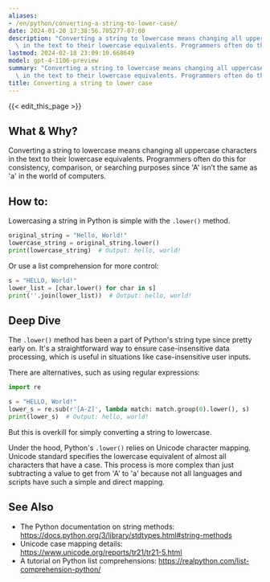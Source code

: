```yaml
---
aliases:
- /en/python/converting-a-string-to-lower-case/
date: 2024-01-20 17:38:56.705277-07:00
description: "Converting a string to lowercase means changing all uppercase characters\
  \ in the text to their lowercase equivalents. Programmers often do this for\u2026"
lastmod: 2024-02-18 23:09:10.668649
model: gpt-4-1106-preview
summary: "Converting a string to lowercase means changing all uppercase characters\
  \ in the text to their lowercase equivalents. Programmers often do this for\u2026"
title: Converting a string to lower case
---
```


{{< edit_this_page >}}

## What & Why?
Converting a string to lowercase means changing all uppercase characters in the text to their lowercase equivalents. Programmers often do this for consistency, comparison, or searching purposes since 'A' isn’t the same as 'a' in the world of computers.

## How to:
Lowercasing a string in Python is simple with the `.lower()` method.
```Python
original_string = "Hello, World!"
lowercase_string = original_string.lower()
print(lowercase_string)  # Output: hello, world!
```
Or use a list comprehension for more control:
```Python
s = "HELLO, World!"
lower_list = [char.lower() for char in s]
print(''.join(lower_list))  # Output: hello, world!
```

## Deep Dive
The `.lower()` method has been a part of Python's string type since pretty early on. It's a straightforward way to ensure case-insensitive data processing, which is useful in situations like case-insensitive user inputs.

There are alternatives, such as using regular expressions:
```Python
import re

s = "HELLO, World!"
lower_s = re.sub(r'[A-Z]', lambda match: match.group(0).lower(), s)
print(lower_s)  # Output: hello, world!
```
But this is overkill for simply converting a string to lowercase.

Under the hood, Python's `.lower()` relies on Unicode character mapping. Unicode standard specifies the lowercase equivalent of almost all characters that have a case. This process is more complex than just subtracting a value to get from 'A' to 'a' because not all languages and scripts have such a simple and direct mapping.

## See Also
- The Python documentation on string methods: https://docs.python.org/3/library/stdtypes.html#string-methods
- Unicode case mapping details: https://www.unicode.org/reports/tr21/tr21-5.html
- A tutorial on Python list comprehensions: https://realpython.com/list-comprehension-python/
